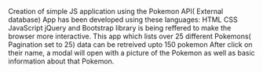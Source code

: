 Creation of simple JS application using the Pokemon API( External database)
App has been developed using these languages: HTML CSS JavaScript
jQuery and Bootstrap library is being reffered to make the browser more interactive.
This app which lists over 25 different Pokemons( Pagination set to 25) data can be retreived upto 150 pokemon
After click on their name, a modal will open with a picture of the Pokemon as well as basic information about that Pokemon. 

